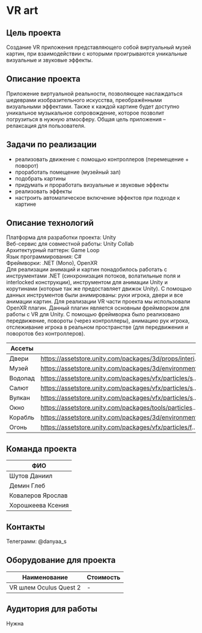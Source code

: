 # VR art

## Цель проекта

Создание VR приложения представляющего собой виртуальный музей картин, при взаимодействии с которыми проигрываются уникальные визуальные и звуковые эффекты.

## Описание проекта

Приложение виртуальной реальности, позволяющее наслаждаться шедеврами изобразительного искусства, преображёнными визуальными эффектами. Также к каждой картине будет доступно уникальное музыкальное сопровождение, которое позволит погрузиться в нужную атмосферу. Общая цель приложения – релаксация для пользователя.

## Задачи по реализации

- реализовать движение с помощью контроллеров (перемещение + поворот)
- проработать помещение (музейный зал)
- подобрать картины
- придумать и проработать визуальные и звуковые эффекты
- реализовать эффекты
- настроить автоматическое включение эффектов при подходе к картине

## Описание технологий
Платформа для разработки проекта: Unity  
Веб-сервис для совместной работы: Unity Collab  
Архитектурный паттерн: Game Loop  
Язык программирования: C#  
Фреймворки: .NET (Mono), OpenXR  
Для реализации анимаций и картин понадобилось работать с инструментами .NET (синхронизация потоков, волатильные поля и interlocked конструкции), инструментом для анимации Unity и корутинами (которые так же предоставляет движок Unity). С помощью данных инструментов были анимированы: руки игрока, двери и все анимации картин.
Для реализации VR части проекта мы использовали OpenXR плагин. Данный плагин является основным фреймворком для работы с VR для Unity. С помощью фреймворка было реализовано передвижение, повороты (через контроллеры), анимацию рук игрока, отслеживание игрока в реальном пространстве (для передвижения и поворотов без контроллеров).


| Ассеты | |
|-----|-----|
| Двери | https://assetstore.unity.com/packages/3d/props/interi.. |
| Музей | https://assetstore.unity.com/packages/3d/environments.. |
| Водопад | https://assetstore.unity.com/packages/vfx/particles/s.. |
| Салют | https://assetstore.unity.com/packages/vfx/particles/s.. |
| Вулкан | https://assetstore.unity.com/packages/vfx/particles/s.. |
| Окно | https://assetstore.unity.com/packages/tools/particles.. |
| Корабль| https://assetstore.unity.com/packages/3d/environments.. |
| Огонь | https://assetstore.unity.com/packages/vfx/particles/f.. |


## Команда проекта

| ФИО |
|-----|
| Шутов Даниил |
| Демин Глеб |
| Ковалеров Ярослав |
| Хорошкеева Ксения |

## Контакты
Телеграмм: @danyaa_s

## Оборудование для проекта

| Наименование | Стоимость |
|-----|-----|
| VR шлем Oculus Quest 2 | - |

## Аудитория для работы

Нужна
